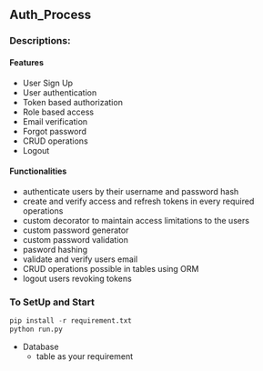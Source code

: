 ## Auth_Process
### Descriptions:
#### Features
- User Sign Up 
- User authentication
- Token based authorization
- Role based access
- Email verification
- Forgot password
- CRUD operations
- Logout
#### Functionalities
- authenticate users by their username and password hash 
- create and verify access and refresh tokens in every required operations
- custom decorator to maintain access limitations to the users
- custom password generator
- custom password validation
- pasword hashing
- validate and verify users email 
- CRUD operations possible in tables using ORM
- logout users revoking tokens




### To SetUp and Start
```python
pip install -r requirement.txt
python run.py
```

- Database
  - table as your requirement




  
  

